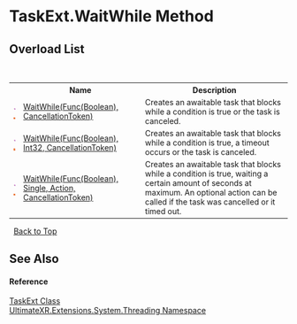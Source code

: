 # TaskExt.WaitWhile Method 
 


## Overload List
&nbsp;<table><tr><th></th><th>Name</th><th>Description</th></tr><tr><td>![Public method](media/pubmethod.gif "Public method")![Static member](media/static.gif "Static member")</td><td><a href="M_UltimateXR_Extensions_System_Threading_TaskExt_WaitWhile_2">WaitWhile(Func(Boolean), CancellationToken)</a></td><td>
Creates an awaitable task that blocks while a condition is true or the task is canceled.</td></tr><tr><td>![Public method](media/pubmethod.gif "Public method")![Static member](media/static.gif "Static member")</td><td><a href="M_UltimateXR_Extensions_System_Threading_TaskExt_WaitWhile">WaitWhile(Func(Boolean), Int32, CancellationToken)</a></td><td>
Creates an awaitable task that blocks while a condition is true, a timeout occurs or the task is canceled.</td></tr><tr><td>![Public method](media/pubmethod.gif "Public method")![Static member](media/static.gif "Static member")</td><td><a href="M_UltimateXR_Extensions_System_Threading_TaskExt_WaitWhile_1">WaitWhile(Func(Boolean), Single, Action, CancellationToken)</a></td><td>
Creates an awaitable task that blocks while a condition is true, waiting a certain amount of seconds at maximum. An optional action can be called if the task was cancelled or it timed out.</td></tr></table>&nbsp;
<a href="#taskext.waitwhile-method">Back to Top</a>

## See Also


#### Reference
<a href="T_UltimateXR_Extensions_System_Threading_TaskExt">TaskExt Class</a><br /><a href="N_UltimateXR_Extensions_System_Threading">UltimateXR.Extensions.System.Threading Namespace</a><br />